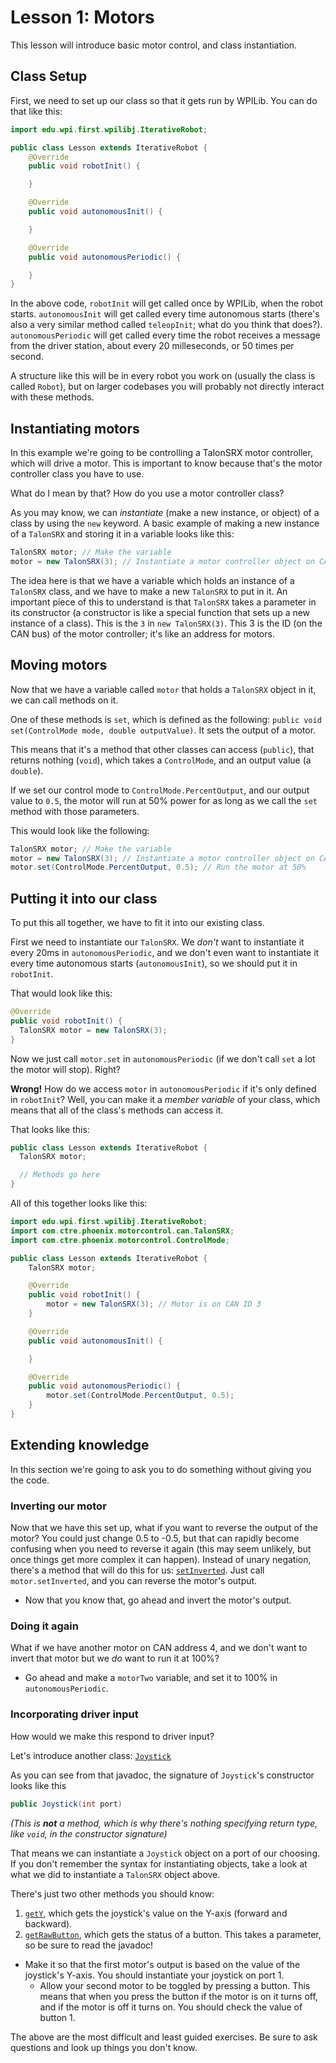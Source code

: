 # Lesson 1: Motors
This lesson will introduce basic motor control, and class instantiation.

## Class Setup
First, we need to set up our class so that it gets run by WPILib. You can do that like this:

```java
import edu.wpi.first.wpilibj.IterativeRobot;

public class Lesson extends IterativeRobot {
	@Override
	public void robotInit() {

	}

	@Override
	public void autonomousInit() {

	}

	@Override
	public void autonomousPeriodic() {

	}
}

```

In the above code, `robotInit` will get called once by WPILib, when the robot starts. `autonomousInit` will get called every time autonomous starts (there's also a very similar method called `teleopInit`; what do you think that does?). `autonomousPeriodic` will get called every time the robot receives a message from the driver station, about every 20 milleseconds, or 50 times per second.

A structure like this will be in every robot you work on (usually the class is called `Robot`), but on larger codebases you will probably not directly interact with these methods.

## Instantiating motors
In this example we're going to be controlling a TalonSRX motor controller, which will drive a motor. This is important to know because that's the motor controller class you have to use.

What do I mean by that? How do you use a motor controller class?

As you may know, we can *instantiate* (make a new instance, or object) of a class by using the `new` keyword. A basic example of making a new instance of a `TalonSRX` and storing it in a variable looks like this:

```java
TalonSRX motor; // Make the variable
motor = new TalonSRX(3); // Instantiate a motor controller object on CAN ID 3
```

The idea here is that we have a variable which holds an instance of a `TalonSRX` class, and we have to make a new `TalonSRX` to put in it. An important piece of this to understand is that `TalonSRX` takes a parameter in its constructor (a constructor is like a special function that sets up a new instance of a class). This is the `3` in `new TalonSRX(3)`. This 3 is the ID (on the CAN bus) of the motor controller; it's like an address for motors.

## Moving motors
Now that we have a variable called `motor` that holds a `TalonSRX` object in it, we can call methods on it.

One of these methods is `set`, which is defined as the following:
`public void set(ControlMode mode, double outputValue)`. It sets the output of a motor.

This means that it's a method that other classes can access (`public`), that returns nothing (`void`), which takes a `ControlMode`, and an output value (a `double`).

If we set our control mode to `ControlMode.PercentOutput`, and our output value to `0.5`, the motor will run at 50% power for as long as we call the `set` method with those parameters.

This would look like the following:
```java
TalonSRX motor; // Make the variable
motor = new TalonSRX(3); // Instantiate a motor controller object on CAN ID 3
motor.set(ControlMode.PercentOutput, 0.5); // Run the motor at 50%
```

## Putting it into our class
To put this all together, we have to fit it into our existing class.

First we need to instantiate our `TalonSRX`. We *don't* want to instantiate it every 20ms in `autonomousPeriodic`, and we don't even want to instantiate it every time autonomous starts (`autonomousInit`), so we should put it in `robotInit`.

That would look like this:
```java
@Override
public void robotInit() {
  TalonSRX motor = new TalonSRX(3);
}
```

Now we just call `motor.set` in `autonomousPeriodic` (if we don't call `set` a lot the motor will stop). Right?

**Wrong!** How do we access `motor` in `autonomousPeriodic` if it's only defined in `robotInit`? Well, you can make it a *member variable* of your class, which means that all of the class's methods can access it.

That looks like this:
```java
public class Lesson extends IterativeRobot {
  TalonSRX motor;

  // Methods go here
}
```

All of this together looks like this:
```java
import edu.wpi.first.wpilibj.IterativeRobot;
import com.ctre.phoenix.motorcontrol.can.TalonSRX;
import com.ctre.phoenix.motorcontrol.ControlMode;

public class Lesson extends IterativeRobot {
	TalonSRX motor;

	@Override
	public void robotInit() {
		motor = new TalonSRX(3); // Motor is on CAN ID 3
	}

	@Override
	public void autonomousInit() {

	}

	@Override
	public void autonomousPeriodic() {
		motor.set(ControlMode.PercentOutput, 0.5);
	}
}

```

## Extending knowledge
In this section we're going to ask you to do something without giving you the code.

### Inverting our motor
Now that we have this set up, what if you want to reverse the output of the motor? You could just change 0.5 to -0.5, but that can rapidly become confusing when you need to reverse it again (this may seem unlikely, but once things get more complex it can happen). Instead of unary negation, there's a method that will do this for us: [`setInverted`](https://www.ctr-electronics.com/downloads/api/java/html/com/ctre/phoenix/motorcontrol/can/BaseMotorController.html#setInverted-boolean-). Just call `motor.setInverted`, and you can reverse the motor's output.

 - Now that you know that, go ahead and invert the motor's output.

### Doing it again
What if we have another motor on CAN address 4, and we don't want to invert that motor but we *do* want to run it at 100%?

 - Go ahead and make a `motorTwo` variable, and set it to 100% in `autonomousPeriodic`.

### Incorporating driver input
How would we make this respond to driver input?

Let's introduce another class: [`Joystick`](http://first.wpi.edu/FRC/roborio/release/docs/java/edu/wpi/first/wpilibj/Joystick.html)

As you can see from that javadoc, the signature of `Joystick`'s constructor looks like this

```java
public Joystick(int port)
```
_(This is **not** a method, which is why there's nothing specifying return type, like `void`, in the constructor signature)_

That means we can instantiate a `Joystick` object on a port of our choosing. If you don't remember the syntax for instantiating objects, take a look at what we did to instantiate a `TalonSRX` object above.

There's just two other methods you should know:
 1. [`getY`](http://first.wpi.edu/FRC/roborio/release/docs/java/edu/wpi/first/wpilibj/GenericHID.html#getY--), which gets the joystick's value on the Y-axis (forward and backward).
 2. [`getRawButton`](http://first.wpi.edu/FRC/roborio/release/docs/java/edu/wpi/first/wpilibj/GenericHID.html#getRawButton-int-), which gets the status of a button. This takes a parameter, so be sure to read the javadoc!

  - Make it so that the first motor's output is based on the value of the joystick's Y-axis. You should instantiate your joystick on port 1.
	- Allow your second motor to be toggled by pressing a button. This means that when you press the button if the motor is on it turns off, and if the motor is off it turns on. You should check the value of button 1.

The above are the most difficult and least guided exercises. Be sure to ask questions and look up things you don't know.
